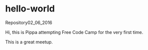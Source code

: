 # hello-world
Repository02_06_2016

Hi, this is Pippa attempting Free Code Camp for the very first time.

This is a great meetup.


